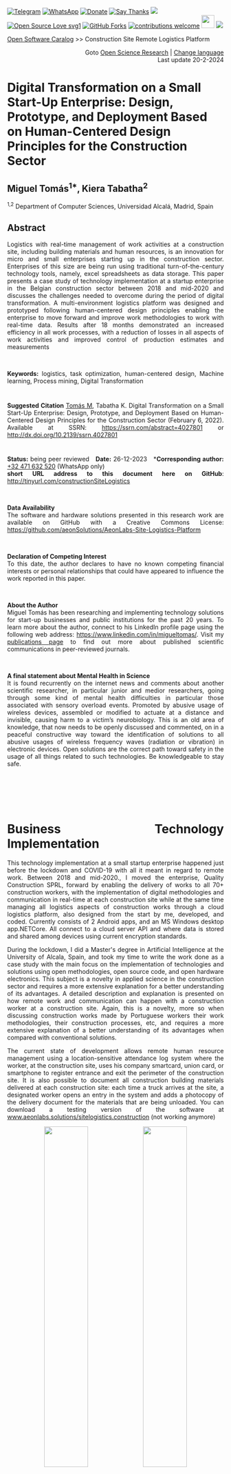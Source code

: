 [![Telegram](https://img.shields.io/badge/join-telegram-blue.svg?style=for-the-badge)](https://t.me/+W4rVVa0_VLEzYmI0)
 [![WhatsApp](https://img.shields.io/badge/join-whatsapp-green.svg?style=for-the-badge)](https://chat.whatsapp.com/FkNC7u83kuy2QRA5sqjBVg) 
 [![Donate](https://img.shields.io/badge/donate-$-brown.svg?style=for-the-badge)](http://paypal.me/mtpsilva)
 [![Say Thanks](https://img.shields.io/badge/Say%20Thanks-!-yellow.svg?style=for-the-badge)](https://saythanks.io/to/mtpsilva)
![](https://img.shields.io/github/last-commit/aeonSolutions/PCB-Prototyping-Catalogue?style=for-the-badge)
[![Open Source Love svg1](https://badges.frapsoft.com/os/v1/open-source.svg?v=103)](#)
[![GitHub Forks](https://img.shields.io/github/forks/aeonSolutions/PCB-Prototyping-Catalogue.svg?style=social&label=Fork&maxAge=2592000)](https://www.github.com/aeonSolutions/PCB-Prototyping-Catalogue/fork)
[![contributions welcome](https://img.shields.io/badge/contributions-welcome-brightgreen.svg?style=flat&label=Contributions&colorA=red&colorB=black	)](#)
[<img src="https://cdn.buymeacoffee.com/buttons/v2/default-yellow.png" data-canonical-src="https://cdn.buymeacoffee.com/buttons/v2/default-yellow.png" height="30" />](https://www.buymeacoffee.com/migueltomas)
![](https://views.whatilearened.today/views/github/aeonSolutions/AeonLabs-Home-Automation-Smart-Coffee-MAchine-Addon.svg) 

[Open Software Caralog](https://github.com/aeonSolutions/aeonlabs-open-software-catalogue)  >>  Construction Site Remote Logistics Platform 

<div align="right">
Goto <a href="https://github.com/aeonSolutions/Open-Scientific-Research">Open Science Research</a> | <a href="https://github-com.translate.goog/aeonSolutions/AeonLabs-Site-Logistics-Platform?_x_tr_sl=en&_x_tr_tl=nl&_x_tr_hl=en&_x_tr_pto=wapp">Change language</a> <br>
Last update 20-2-2024
</div>

# Digital Transformation on a Small Start-Up Enterprise: Design, Prototype, and Deployment Based on Human-Centered Design Principles for the Construction Sector

## Miguel Tomás<sup>1*</sup>, Kiera Tabatha<sup>2</sup>
<sup>1,2</sup> Department of Computer Sciences, Universidad Alcalá, Madrid, Spain <br>

<div align="justify"> 

## Abstract
Logistics with real-time management of work activities at a construction site, including building materials and human resources, is an innovation for micro and small enterprises starting up in the construction sector. Enterprises of this size are being run using traditional turn-of-the-century technology tools, namely, excel spreadsheets as data storage. This paper presents a case study of technology implementation at a startup enterprise in the Belgian construction sector between 2018 and mid-2020 and discusses the challenges needed to overcome during the period of digital transformation. A multi-environment logistics platform was designed and prototyped following human-centered design principles enabling the enterprise to move forward and improve work methodologies to work with real-time data. Results after 18 months demonstrated an increased efficiency in all work processes, with a reduction of losses in all aspects of work activities and improved control of production estimates and measurements

<br>

**Keywords:** logistics, task optimization, human-centered design, Machine learning, Process mining, Digital Transformation

#
**Suggested Citation**
[Tomás M](https://orcid.org/0000-0002-5910-5179), Tabatha K. Digital Transformation on a Small Start-Up Enterprise: Design, Prototype, and Deployment Based on Human-Centered Design Principles for the Construction Sector (February 6, 2022). Available at SSRN: https://ssrn.com/abstract=4027801 or http://dx.doi.org/10.2139/ssrn.4027801

#

**Status:**  being peer reviewed &nbsp;  **Date:** 26-12-2023  &nbsp; ***Corresponding author:** [+32 471 632 520](https://wa.me/32471632520) (WhatsApp only)  <br>
**short URL address to this document here on GitHub**: http://tinyurl.com/constructionSiteLogistics

<br>

**Data Availability**<br>
The software and hardware solutions presented in this research work are available on GitHub with a Creative Commons License: https://github.com/aeonSolutions/AeonLabs-Site-Logistics-Platform
 
<br>

**Declaration of Competing Interest**<br>
To this date, the author declares to have no known competing financial interests or personal relationships that could have appeared to influence the work reported in this paper.

<br>

**About the Author**<br>
Miguel Tomás has been researching and implementing technology solutions for start-up businesses and public institutions for the past 20 years. To learn more about the author, connect to his LinkedIn profile page using the following web address: https://www.linkedin.com/in/migueltomas/. Visit my [publications page](https://aeonsolutions.github.io/publications/) to find out more about published scientific communications in peer-reviewed journals.

<br>

**A final statement about Mental Health in Science**<br>
It is found recurrently on the internet news and comments about another scientific researcher, in particular junior and medior researchers, going through some kind of mental health difficulties in particular those associated with sensory overload events. Promoted by abusive usage of wireless devices, assembled or modified to actuate at a distance and invisible, causing harm to a victim’s neurobiology. This is an old area of knowledge, that now needs to be openly discussed and commented, on in a peaceful constructive way toward the identification of solutions to all abusive usages of wireless frequency waves (radiation or vibration) in electronic devices. Open solutions are the correct path toward safety in the usage of all things related to such technologies. Be knowledgeable to stay safe.  

<br>

#

<br>

# Business Technology Implementation

This technology implementation at a small startup enterprise happened just before the lockdown and COVID-19 with all it meant in regard to remote work. Between 2018 and mid-2020., I moved the enterprise, Quality Construction SPRL, forward by enabling the delivery of works to all 70+ construction workers, with the implementation of digital methodologies and communication in real-time at each construction site while at the same time managing all logistics aspects of construction works through a cloud logistics platform, also designed from the start by me, developed, and coded. Currently consists of 2 Android apps, and an MS Windows desktop app.NETCore. All connect to a cloud server API and where data is stored and shared among devices using current encryption standards. 

During the lockdown, I did a Master's degree in Artificial Intelligence at the University of Alcala, Spain, and took my time to write the work done as a case study with the main focus on the implementation of technologies and solutions using open methodologies, open source code, and open hardware electronics. This subject is a novelty in applied science in the construction sector and requires a more extensive explanation for a better understanding of its advantages. A detailed description and explanation is presented on how remote work and communication can happen with a construction worker at a construction site.  Again, this is a novelty, more so when discussing construction works made by Portuguese workers their work methodologies, their construction processes, etc, and requires a more extensive explanation of a better understanding of its advantages when compared with conventional solutions. 

The current state of development allows remote human resource management using a location-sensitive attendance log system where the worker, at the construction site, uses his company smartcard, union card, or smartphone to register entrance and exit the perimeter of the construction site. It is also possible to document all construction building materials delivered at each construction site: each time a truck arrives at the site, a designated worker opens an entry in the system and adds a photocopy of the delivery document for the materials that are being unloaded. 
You can download a testing version of the software at
 www.aeonlabs.solutions/sitelogistics.construction (not working anymore)

  <p align="center">
  <img width="45%"  src="https://github.com/aeonSolutions/AeonLabs-Site-Logistics-Platform/blob/main/Designs/anroid_app.jpg">
  <img width="45%" src="https://github.com/aeonSolutions/AeonLabs-Site-Logistics-Platform/blob/main/media/worker_card.jpg">
  <p align=center> Figure 4 - main activity on the Android App< and a Contactless RFID NFC Worker card</p>
</p>

## Prensentation videos

**Android**

presentation video for the Foreman Android App: https://www.youtube.com/watch?v=0i_cGdDqLJ0

<br>

**Windows**

presentation video for the Office Windows app: https://www.youtube.com/watch?v=_Mb0Qagt6Ig

<br>
<br>

**Brief summary of what solutions were prototyped and deployed: ( P. & D. )**

■ Health & Safety
I proposed the implementation of mandatory usage of an OEM smartwatch at a construction site to all construction workers.

■ Improve response time and communication 
 Implemented a communication chat with photos and video sharing, between office workers and workers at a construction site using the well-known Slack Messaging Mobile App. Remote managing and drastically lowered response time on issues, occurrences, and problems encountered by workers: from bad planning to detection of project errors during the execution phase. 

■ Management of workers' attendance
P&D a cloud database for management of attendance at a construction site, using NFC smartcards handed to each construction worker with a photo ID and work category. 

■ Remote Management of work tasks 
P&D a Logging of extra hours of work not stated on the initial contract

■ P&D a remote Management of building materials stocks, tools, and machinery at the construction site. Documental Logging of all delivery notes from building materials delivered at the construction site

■ Technologies: Visual Studio VB.NET, Android Studio SDK 28, PHP 7.x , HTML 5, CSS 3, MySQL 5.x, AES 128bit encryption, Cloud ReST API, Development & Deployment using AGILE. 

<br>

## Enterprises I was involved, as a project manager, and doing construction site management using this logistics platform


### [Duchêne SA](https://www.linkedin.com/company/duchene-sa/?lipi=urn%3Ali%3Apage%3Ad_flagship3_search_srp_companies%3B3czxpt9ySnS087O0lJ5IFQ%3D%3D) at the construction site

<p align="center">
  <img src="https://github.com/aeonSolutions/AeonLabs-Site-Logistics-Platform/blob/main/Designs/duchene_logo.jpg" height=90>  
</p>

- Tramway in the outskirts of Liège for building a Tram Gare (2019/20)

<br>

### [Thomas & Piron](https://www.linkedin.com/company/thomas-et-piron-luxembourg/?lipi=urn%3Ali%3Apage%3Ad_flagship3_search_srp_companies%3BcqEVCzXYSh6qdviRWi9ZOQ%3D%3D) at the construction sites

<p align="center">
  <img src="https://github.com/aeonSolutions/AeonLabs-Site-Logistics-Platform/blob/main/Designs/thomas_piron_logo.png" height=90>  
</p>

- Building a residential apartment building in the city center of Nivelles (2018/19); 
- Building a residential apartment building on the outskirts of Balmoral (2019/20);

<br>

### [Wust](https://www.linkedin.com/company/wust/) at the construction sites**

<p align="center">
  <img src="https://github.com/aeonSolutions/AeonLabs-Site-Logistics-Platform/blob/main/Designs/besix_logo.jpg" height=90>  
</p>

- Building a 'Maison de Repo' near Perwez (2018/20);
- Repurposing a “Palais de Justice” building in Eupen;
- Construction of a school in Ans near Liege;

<br>

### Jazy SA on the construction site

- Building a residential apartment building in Evere (2019/20)

<br>

### [BAUNV](https://www.linkedin.com/company/bau-nv---aannemingen---contracting/) at the construction sites

<p align="center">
  <img src="https://github.com/aeonSolutions/AeonLabs-Site-Logistics-Platform/blob/main/Designs/bau_logo.png" height=90>  
</p>

- Renovation and repurposing of a building in the city center of Antwerp (2019);
- Building a residential apartment building in Mechelen (2019/20);
- Repurpose a residential apartment building in Verviers (2020);

<br>

Unfortunately, COVID-19 happened in 2020, [Quality Construction s.p.r.l.](https://www.linkedin.com/in/quality-construction-688026162/) Laid me off,  and this logistics solution is now parked here on GitHub.  Anyone can view all the programming code. In there, you will find links to tutorial videos on my YouTube channel. 

<br>

### Software Apps prototyped and deployed

- Android : 
   - the code for the foreman Android app (SDK 29) : 
   
     https://github.com/aeonSolutions/Site-Logistics-Platform/tree/main/Android/Foreman
   - the code for the construction worker Android app (SDK 29):
   
     https://github.com/aeonSolutions/AeonLabs-Site-Logistics-Platform/tree/main/Android/siteWorker
  
- Windows : the code for the office Windows app (latest working vb.net): 

     https://github.com/aeonSolutions/Site-Logistics-Platform/tree/main/Windows/Release/Construction%20Site%20Logistics%20Office

- Cloud: the code for the Cloud API (PHP 7.x, MySQL 5.x ) : 

     https://github.com/aeonSolutions/Site-Logistics-Platform/tree/main/Cloud/Current

<br>

## PhotoLog
Anyone Can view a Photo Log [here](https://github.com/aeonSolutions/AeonLabs-Site-Logistics-Platform/blob/main/media), with more than 100 photos, for the construction sites where i did remote project managment and this digital transformation.

<p align="center">
   <img height="200" src="https://github.com/aeonSolutions/AeonLabs-Site-Logistics-Platform/blob/main/media/IMG_0756.JPG">
   <img height="200" src="https://github.com/aeonSolutions/AeonLabs-Site-Logistics-Platform/blob/main/media/IMG_0766.JPG">
    <img height="200" src="https://github.com/aeonSolutions/AeonLabs-Site-Logistics-Platform/blob/main/media/IMG_E0989.JPG">
    <img height="200" src="https://github.com/aeonSolutions/AeonLabs-Site-Logistics-Platform/blob/main/media/taking_measurments_on_site.jpg">
</p>


<p align="center">
   <img width="80%" src="https://github.com/aeonSolutions/AeonLabs-Site-Logistics-Platform/blob/main/media/construction_site_logistics.jpg">
</p>

## Join the WhatsApp Group
If you like this kind of project and want to stay updated with the latest research ideas and prototypes during the day and week, join the WhatsApp Group
[LDAD Lab & Prototyping](https://chat.whatsapp.com/FkNC7u83kuy2QRA5sqjBVg)

<br>

## Fully built and ready to Run
Alternatively, and if you do not want to build this software by yourself and like to buy already ready-to-run, mail me at mtpsilva@gmail.com. 


<br />
<br />

## Author

You can get in touch with me on my LinkedIn Profile:

#### Miguel Tomas

[![LinkedIn Link](https://img.shields.io/badge/Connect-Miguel--Tomas-blue.svg?logo=linkedin&longCache=true&style=social&label=Connect)](https://www.linkedin.com/in/migueltomas/)

<a href="https://stackexchange.com/users/18907312/miguel-silva"><img src="https://stackexchange.com/users/flair/18907312.png" width="208" height="58" alt="profile for Miguel Silva on Stack Exchange, a network of free, community-driven Q&amp;A sites" title="profile for Miguel Silva on Stack Exchange, a network of free, community-driven Q&amp;A sites" /></a>

You can also follow my GitHub Profile to stay updated about my latest projects: [![GitHub Follow](https://img.shields.io/badge/Connect-Miguel--Tomas-blue.svg?logo=Github&longCache=true&style=social&label=Follow)](https://github.com/aeonSolutions)

<br>

### Be supportive of my dedication and work towards technology education and buy me a cup of coffee
The PCB design Files I provide here for anyone to use are free. If you like this Smart Device or use it, please consider buying me a cup of coffee, a slice of pizza or a book to help me study, eat and think new PCB design files.

<p align="center">
    <a href="https://www.buymeacoffee.com/migueltomas">
        <img height="35" src="https://cdn.buymeacoffee.com/buttons/v2/default-yellow.png">
    </a>
</p>


### Make a donation on PayPal
Make a donation on PayPal and get a TAX refund*.

<p align="center">
    <a href="http://paypal.me/mtpsilva">
        <img height="35" src="https://github.com/aeonSolutions/PCB-Prototyping-Catalogue/blob/main/media/paypal_small.png">
    </a>
</p>

### Support all these open hardware projects and become a GitHub sponsor  
Did you like any of my PCB KiCad Designs? Help and Support my open work to all by becoming a GitHub sponsor.

<p align="center">
    <a href="https://github.com/aeonSolutions/PCB-Prototyping-Catalogue/blob/main/become_a_sponsor/aeonlabs-github-sponsorship-agreement.docx">
        <img height="50" src="https://github.com/aeonSolutions/PCB-Prototyping-Catalogue/blob/main/media/want_to_become_a_sponsor.png">
    </a>
    <a href="https://github.com/sponsors/aeonSolutions">
        <img height="50" src="https://github.com/aeonSolutions/PCB-Prototyping-Catalogue/blob/main/media/become_a_github_sponsor.png">
    </a>
</p>

# 

### License

Before proceeding to download any of AeonLabs software solutions for open-source development and/or PCB hardware electronics development make sure you are choosing the right license for your project. See [AeonLabs Solutions for Open Hardware & Source Development](https://github.com/aeonSolutions/PCB-Prototyping-Catalogue/wiki/AeonLabs-Solutions-for-Open-Hardware-&-Source-Development) for more information. 

